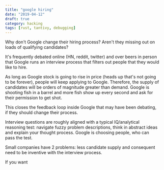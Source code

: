 ```yaml
---
title: "google hiring"
date: "2019-04-12"
draft: true
category: hacking
tags: [rust, tantivy, debugging]
---
```



Why don't Google change their hiring process? Aren't they missing out on loads of qualifying candidates? 

It's frequently debated online (HN, reddit, twitter) and over beers in person that Google runs an interview process that filters out people that they would like to hire. 

As long as Google stock is going to rise in price (heads up that's not going to be forever), people will keep applying to Google. Therefore, the supply of candidates will be orders of magnitude greater than demand. Google is shooting fish in a barrel and more fish show up every second and ask for their permission to get shot. 

This closes the feedback loop inside Google that may have been debating, if they should change their process. 

Interview questions are roughly aligned with a typical IQ/analytical reasoning test: navigate fuzzy problem descriptions, think in abstract ideas and explain your thought process. Google is choosing people, who can pass the test. 

Small companies have 2 problems: less candidate supply and consequent need to be inventive with the interview process. 

If you want 
